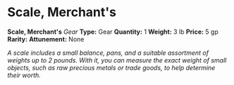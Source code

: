 # Scale, Merchant's

**Scale, Merchant's**
_Gear_
**Type:** Gear
**Quantity:** 1
**Weight:** 3 lb
**Price:** 5 gp
**Rarity:** 
**Attunement:** None

*A scale includes a small balance, pans, and a suitable assortment of weights up to 2 pounds. With it, you can measure the exact weight of small objects, such as raw precious metals or trade goods, to help determine their worth.*